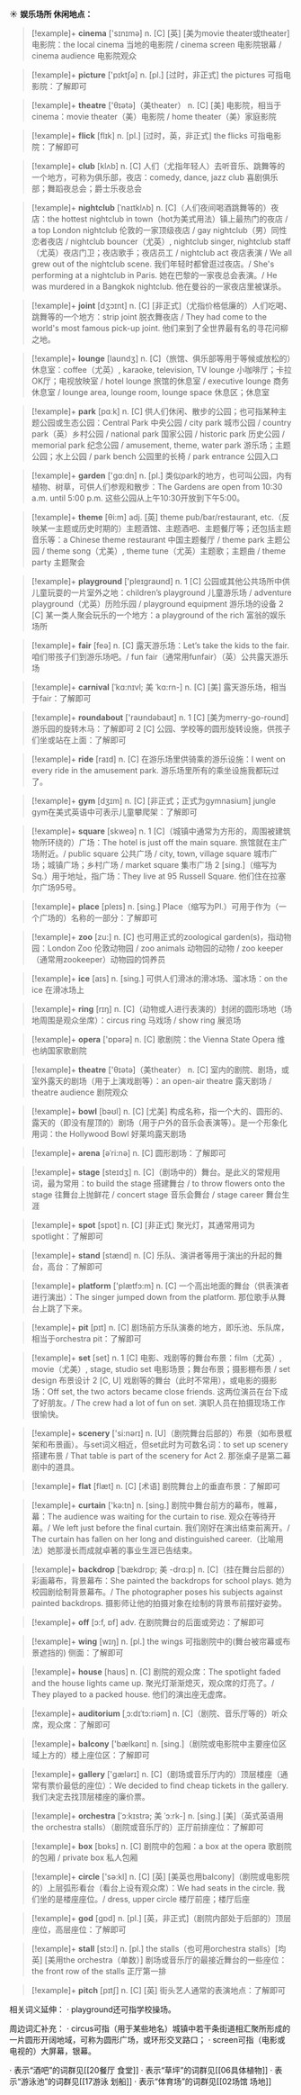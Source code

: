 ☀ <span class="category">**娱乐场所 休闲地点：**</span>
>[!example]+ <span class="vocabulary">**cinema**</span> ['sɪnɪmə] 
> <span class="definition">n. [C] [英] [美为movie theater或theater] 电影院：</span>the local cinema 当地的电影院 / cinema screen 电影院银幕 / cinema audience 电影院观众

>[!example]+ <span class="vocabulary">**picture**</span> ['pɪktʃə] 
> <span class="definition">n. [pl.] [过时，非正式] the pictures 可指电影院：</span>了解即可

>[!example]+ <span class="vocabulary">**theatre**</span> ['θɪətə]（美theater）
> <span class="definition">n. [C] [美] 电影院，相当于cinema：</span>movie theater（美）电影院 / home theater（美）家庭影院
           
>[!example]+ <span class="vocabulary">**flick**</span> [flɪk]
> <span class="definition">n. [pl.] [过时，英，非正式] the flicks 可指电影院：</span>了解即可
 
>[!example]+ <span class="vocabulary">**club**</span> [klʌb] 
> <span class="definition">n. [C] 人们（尤指年轻人）去听音乐、跳舞等的一个地方，可称为俱乐部，夜店：</span>comedy, dance, jazz club 喜剧俱乐部；舞蹈夜总会；爵士乐夜总会
           
>[!example]+ <span class="vocabulary">**nightclub**</span> [ˈnaɪtklʌb]
> <span class="definition">n. [C]（人们夜间喝酒跳舞等的）夜店：</span>the hottest nightclub in town（hot为美式用法）镇上最热门的夜店 / a top London nightclub 伦敦的一家顶级夜店 / gay nightclub（男）同性恋者夜店 / nightclub bouncer（尤英）, nightclub singer, nightclub staff（尤英）夜店门卫；夜店歌手；夜店员工 / nightclub act 夜店表演 / We all grew out of the nightclub scene. 我们年轻时都曾逛过夜店。/ She's performing at a nightclub in Paris. 她在巴黎的一家夜总会表演。/ He was murdered in a Bangkok nightclub. 他在曼谷的一家夜店里被谋杀。
           
>[!example]+ <span class="vocabulary">**joint**</span> [dʒɔɪnt]
> <span class="definition">n. [C] [非正式]（尤指价格低廉的）人们吃喝、跳舞等的一个地方：</span>strip joint 脱衣舞夜店 / They had come to the world's most famous pick-up joint. 他们来到了全世界最有名的寻花问柳之地。

>[!example]+ <span class="vocabulary">**lounge**</span> [laʊndӡ] 
> <span class="definition">n. [C]（旅馆、俱乐部等用于等候或放松的）休息室：</span>coffee（尤英）, karaoke, television, TV lounge 小咖啡厅；卡拉OK厅；电视放映室 / hotel lounge 旅馆的休息室 / executive lounge 商务休息室 / lounge area, lounge room, lounge space 休息区；休息室

>[!example]+ <span class="vocabulary">**park**</span> [pɑːk] 
> <span class="definition">n. [C] 供人们休闲、散步的公园；也可指某种主题公园或生态公园：</span>Central Park 中央公园 / city park 城市公园 / country park（英）乡村公园 / national park 国家公园 / historic park 历史公园 / memorial park 纪念公园 / amusement, theme, water park 游乐场；主题公园；水上公园 / park bench 公园里的长椅 / park entrance 公园入口

>[!example]+ <span class="vocabulary">**garden**</span> ['ɡɑːdn] 
> <span class="definition">n. [pl.] 类似park的地方，也可叫公园，内有植物、树草，可供人们参观和散步：</span>The Gardens are open from 10:30 a.m. until 5:00 p.m. 这些公园从上午10:30开放到下午5:00。

>[!example]+ <span class="vocabulary">**theme**</span> [θi:m] 
> <span class="definition">adj. [英] theme pub/bar/restaurant, etc.（反映某一主题或历史时期的）主题酒馆、主题酒吧、主题餐厅等；还包括主题音乐等：</span>a Chinese theme restaurant 中国主题餐厅 / theme park 主题公园 / theme song（尤美）, theme tune（尤英）主题歌；主题曲 / theme party 主题聚会

>[!example]+ <span class="vocabulary">**playground**</span> ['pleɪgraʊnd] 
> <span class="definition">n. 1 [C] 公园或其他公共场所中供儿童玩耍的一片室外之地：</span>children’s playground 儿童游乐场 / adventure playground（尤英）历险乐园 / playground equipment 游乐场的设备 <span class="definition">2 [C] 某一类人聚会玩乐的一个地方：</span>a playground of the rich 富翁的娱乐场所

>[!example]+ <span class="vocabulary">**fair**</span> [feə] 
> <span class="definition">n. [C] 露天游乐场：</span>Let’s take the kids to the fair. 咱们带孩子们到游乐场吧。/ fun fair（通常用funfair）（英）公共露天游乐场
           
>[!example]+ <span class="vocabulary">**carnival**</span> [ˈkɑ:nɪvl; 美 ˈkɑ:rn-]
> <span class="definition">n. [C] [美] 露天游乐场，相当于fair：</span>了解即可

>[!example]+ <span class="vocabulary">**roundabout**</span> ['raʊndəbaʊt] 
> <span class="definition">n. 1 [C] [美为merry-go-round] 游乐园的旋转木马：</span>了解即可 <span class="definition">2 [C] 公园、学校等的圆形旋转设施，供孩子们坐或站在上面：</span>了解即可

>[!example]+ <span class="vocabulary">**ride**</span> [raɪd] 
> <span class="definition">n. [C] 在游乐场里供骑乘的游乐设施：</span>I went on every ride in the amusement park. 游乐场里所有的乘坐设施我都玩过了。

>[!example]+ <span class="vocabulary">**gym**</span> [dӡɪm] 
> <span class="definition">n. [C] [非正式；正式为gymnasium] jungle gym在美式英语中可表示儿童攀爬架：</span>了解即可

>[!example]+ <span class="vocabulary">**square**</span> [skweə] 
> <span class="definition">n. 1 [C]（城镇中通常为方形的，周围被建筑物所环绕的）广场：</span>The hotel is just off the main square. 旅馆就在主广场附近。/ public square 公共广场 / city, town, village square 城市广场；城镇广场；乡村广场 / market square 集市广场 <span class="definition">2 [sing.]（缩写为Sq.）用于地址，指广场：</span>They live at 95 Russell Square. 他们住在拉塞尔广场95号。

>[!example]+ <span class="vocabulary">**place**</span> [pleɪs] 
> <span class="definition">n. [sing.] Place（缩写为Pl.）可用于作为（一个广场的）名称的一部分：</span>了解即可

>[!example]+ <span class="vocabulary">**zoo**</span> [zu:] 
> <span class="definition">n. [C] 也可用正式的zoological garden(s)，指动物园：</span>London Zoo 伦敦动物园 / zoo animals 动物园的动物 / zoo keeper（通常用zookeeper）动物园的饲养员

>[!example]+ <span class="vocabulary">**ice**</span> [aɪs] 
> <span class="definition">n. [sing.] 可供人们滑冰的滑冰场、溜冰场：</span>on the ice 在滑冰场上

>[!example]+ <span class="vocabulary">**ring**</span> [rɪŋ] 
> <span class="definition">n. [C]（动物或人进行表演的）封闭的圆形场地（场地周围是观众坐席）：</span>circus ring 马戏场 / show ring 展览场

>[!example]+ <span class="vocabulary">**opera**</span> ['ɒpərə] 
> <span class="definition">n. [C] 歌剧院：</span>the Vienna State Opera 维也纳国家歌剧院

>[!example]+ <span class="vocabulary">**theatre**</span> ['θɪətə]（美theater）
> <span class="definition">n. [C] 室内的剧院、剧场，或室外露天的剧场（用于上演戏剧等）：</span>an open-air theatre 露天剧场 / theatre audience 剧院观众

>[!example]+ <span class="vocabulary">**bowl**</span> [bəʊl] 
> <span class="definition">n. [C] [尤美] 构成名称，指一个大的、圆形的、露天的（即没有屋顶的）剧场（用于户外的音乐会表演等）。是一个形象化用词：</span>the Hollywood Bowl 好莱坞露天剧场
           
>[!example]+ <span class="vocabulary">**arena**</span> [əˈri:nə]
> <span class="definition">n. [C] 圆形剧场：</span>了解即可

>[!example]+ <span class="vocabulary">**stage**</span> [steɪdӡ] 
> <span class="definition">n. [C]（剧场中的）舞台。是此义的常规用词，最为常用：</span>to build the stage 搭建舞台 / to throw flowers onto the stage 往舞台上抛鲜花 / concert stage 音乐会舞台 / stage career 舞台生涯

>[!example]+ <span class="vocabulary">**spot**</span> [spɒt] 
> <span class="definition">n. [C] [非正式] 聚光灯，其通常用词为spotlight：</span>了解即可

>[!example]+ <span class="vocabulary">**stand**</span> [stænd] 
> <span class="definition">n. [C] 乐队、演讲者等用于演出的升起的舞台，高台：</span>了解即可

>[!example]+ <span class="vocabulary">**platform**</span> ['plætfɔ:m] 
> <span class="definition">n. [C] 一个高出地面的舞台（供表演者进行演出）：</span>The singer jumped down from the platform. 那位歌手从舞台上跳了下来。
           
>[!example]+ <span class="vocabulary">**pit**</span> [pɪt]
> <span class="definition">n. [C] 剧场前方乐队演奏的地方，即乐池、乐队席，相当于orchestra pit：</span>了解即可

>[!example]+ <span class="vocabulary">**set**</span> [set] 
> <span class="definition">n. 1 [C] 电影、戏剧等的舞台布景：</span>film（尤英）, movie（尤美）, stage, studio set 电影场景；舞台布景；摄影棚布景 / set design 布景设计 <span class="definition">2 [C, U] 戏剧等的舞台（此时不常用），或电影的摄影场：</span>Off set, the two actors became close friends. 这两位演员在台下成了好朋友。/ The crew had a lot of fun on set. 演职人员在拍摄现场工作很愉快。

>[!example]+ <span class="vocabulary">**scenery**</span> ['si:nərɪ] 
> <span class="definition">n. [U]（剧院舞台后部的）布景（如布景框架和布景画）。与set词义相近，但set此时为可数名词：</span>to set up scenery 搭建布景 / That table is part of the scenery for Act 2. 那张桌子是第二幕剧中的道具。

>[!example]+ <span class="vocabulary">**flat**</span> [flæt] 
> <span class="definition">n. [C] [术语] 剧院舞台上的垂直布景：</span>了解即可

>[!example]+ <span class="vocabulary">**curtain**</span> ['kə:tn] 
> <span class="definition">n. [sing.] 剧院中舞台前方的幕布，帷幕，幕：</span>The audience was waiting for the curtain to rise. 观众在等待开幕。/ We left just before the final curtain. 我们刚好在演出结束前离开。/ The curtain has fallen on her long and distinguished career.（比喻用法）她那漫长而成就卓著的事业生涯已告结束。
           
>[!example]+ <span class="vocabulary">**backdrop**</span> [ˈbækdrɒp; 美 -drɑ:p]
> <span class="definition">n. [C]（挂在舞台后部的）彩画幕布，背景幕布：</span>She painted the backdrops for school plays. 她为校园剧绘制背景幕布。/ The photographer poses his subjects against painted backdrops. 摄影师让他的拍摄对象在绘制的背景布前摆好姿势。

>[!example]+ <span class="vocabulary">**off**</span> [ɔ:f, ɒf] 
> <span class="definition">adv. 在剧院舞台的后面或旁边：</span>了解即可

>[!example]+ <span class="vocabulary">**wing**</span> [wɪŋ] 
> <span class="definition">n. [pl.] the wings 可指剧院中的(舞台被帘幕或布景遮挡的) 侧面：</span>了解即可

>[!example]+ <span class="vocabulary">**house**</span> [haʊs] 
> <span class="definition">n. [C] 剧院的观众席：</span>The spotlight faded and the house lights came up. 聚光灯渐渐熄灭，观众席的灯亮了。/ They played to a packed house. 他们的演出座无虚席。
           
>[!example]+ <span class="vocabulary">**auditorium**</span> [ˌɔ:dɪˈtɔ:riəm]
> <span class="definition">n. [C]（剧院、音乐厅等的）听众席，观众席：</span>了解即可

>[!example]+ <span class="vocabulary">**balcony**</span> ['bælkənɪ] 
> <span class="definition">n. [sing.]（剧院或电影院中主要座位区域上方的）楼上座位区：</span>了解即可 

>[!example]+ <span class="vocabulary">**gallery**</span> ['ɡælərɪ] 
> <span class="definition">n. [C]（剧场或音乐厅内的）顶层楼座（通常有票价最低的座位）：</span>We decided to find cheap tickets in the gallery. 我们决定去找顶层楼座的廉价票。 
           
>[!example]+ <span class="vocabulary">**orchestra**</span> [ˈɔ:kɪstrə; 美 ˈɔ:rk-]
> <span class="definition">n. [sing.] [美]（英式英语用the orchestra stalls）（剧院或音乐厅的）正厅前排座位：</span>了解即可

>[!example]+ <span class="vocabulary">**box**</span> [bɒks] 
> <span class="definition">n. [C] 剧院中的包厢：</span>a box at the opera 歌剧院的包厢 / private box 私人包厢

>[!example]+ <span class="vocabulary">**circle**</span> ['sə:kl] 
> <span class="definition">n. [C] [英] [美英也用balcony]（剧院或电影院的）上层弧形看台（看台上设有观众席）：</span>We had seats in the circle. 我们坐的是楼座座位。/ dress, upper circle 楼厅前座；楼厅后座

>[!example]+ <span class="vocabulary">**god**</span> [ɡɒd] 
> <span class="definition">n. [pl.] [英，非正式]（剧院内部处于后部的）顶层座位，高层座位：</span>了解即可
               
>[!example]+ <span class="vocabulary">**stall**</span> [stɔ:l]
> <span class="definition">n. [pl.] the stalls（也可用orchestra stalls）[均英] [美用the orchestra（单数）] 剧场或音乐厅的最接近舞台的一些座位：</span>the front row of the stalls 正厅第一排       

>[!example]+ <span class="vocabulary">**pitch**</span> [pɪtʃ]
> <span class="definition">n. [C] [英] 街头艺人通常的表演地点：</span>了解即可
 
相关词义延伸：
· playground还可指学校操场。

周边词汇补充：
· circus可指（用于某些地名）城镇中若干条街道相汇聚所形成的一片圆形开阔地域，可称为圆形广场，或环形交叉路口；
· screen可指（电影或电视的）大屏幕，银幕。

· 表示“酒吧”的词群见[[20餐厅 食堂]]
· 表示“草坪”的词群见[[06具体植物]]
· 表示“游泳池”的词群见[[17游泳 划船]]
· 表示“体育场”的词群见[[02场馆 场地]]
